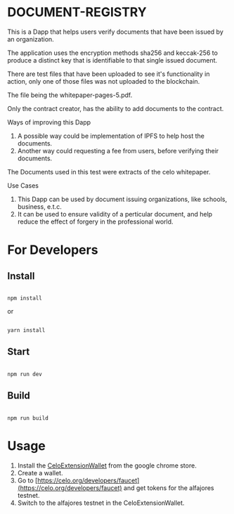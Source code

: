 # DOCUMENT-REGISTRY

This is a Dapp that helps users verify documents that have been issued by an organization. 

The application uses the encryption methods sha256 and keccak-256 to produce a distinct key that is identifiable to that single issued document.

There are test files that have been uploaded to see it's functionality in action, only one of those files was not uploaded to the blockchain.

The file being the whitepaper-pages-5.pdf.

Only the contract creator, has the ability to add documents to the contract.

Ways of improving this Dapp
1. A possible way could be implementation of IPFS to help host the documents.
2. Another way could requesting a fee from users, before verifying their documents.

The Documents used in this test were extracts of the celo whitepaper.

Use Cases
1. This Dapp can be used by document issuing organizations, like schools, business, e.t.c.
2. It can be used to ensure validity of a perticular document, and help reduce the effect of forgery in the professional world.


# For Developers
## Install

```

npm install

```

or 

```

yarn install

```

## Start

```

npm run dev

```

## Build

```

npm run build

```

# Usage
1. Install the [CeloExtensionWallet](https://chrome.google.com/webstore/detail/celoextensionwallet/kkilomkmpmkbdnfelcpgckmpcaemjcdh?hl=en) from the google chrome store.
2. Create a wallet.
3. Go to [https://celo.org/developers/faucet](https://celo.org/developers/faucet) and get tokens for the alfajores testnet.
4. Switch to the alfajores testnet in the CeloExtensionWallet.